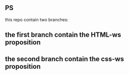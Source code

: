 ## PS
this repo contain two branches:
## the first branch contain the HTML-ws proposition
## the second branch contain the css-ws proposition
